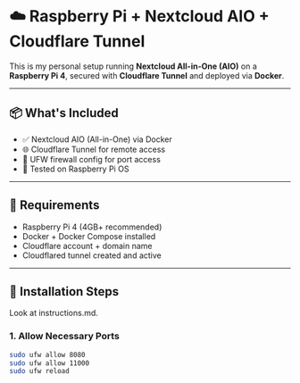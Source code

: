 # ☁️ Raspberry Pi + Nextcloud AIO + Cloudflare Tunnel

This is my personal setup running **Nextcloud All-in-One (AIO)** on a **Raspberry Pi 4**, secured with **Cloudflare Tunnel** and deployed via **Docker**.

---

## 📦 What's Included

- ✅ Nextcloud AIO (All-in-One) via Docker
- 🌐 Cloudflare Tunnel for remote access
- 🔐 UFW firewall config for port access
- 💾 Tested on Raspberry Pi OS

---

## 🧰 Requirements

- Raspberry Pi 4 (4GB+ recommended)
- Docker + Docker Compose installed
- Cloudflare account + domain name
- Cloudflared tunnel created and active

---

## 🚀 Installation Steps

Look at instructions.md.

### 1. Allow Necessary Ports
```bash
sudo ufw allow 8080
sudo ufw allow 11000
sudo ufw reload
